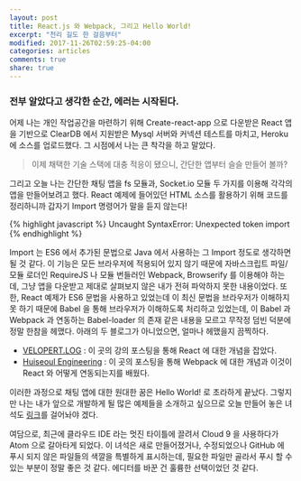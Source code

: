 ```yaml
---
layout: post
title: React.js 와 Webpack, 그리고 Hello World!
excerpt: "천리 길도 한 걸음부터"
modified: 2017-11-26T02:59:25-04:00
categories: articles
comments: true
share: true
---
```


### 전부 알았다고 생각한 순간, 에러는 시작된다.

어제 나는 개인 작업공간을 마련하기 위해 Create-react-app 으로 다운받은 React 앱을 기반으로 ClearDB 에서 지원받은 Mysql 서버와 커넥션 테스트를 마치고, Heroku 에 소스를 업로드했다. 그 시점에서 나는 큰 착각을 하고 말았다.

> 이제 채택한 기술 스택에 대충 적응이 됐으니, 간단한 앱부터 슬슬 만들어 볼까?

그리고 오늘 나는 간단한 채팅 앱을 fs 모듈과, Socket.io 모듈 두 가지를 이용해 각각의 앱을 만들어보려고 했다. React 예제에 들어있던 HTML 소스를 활용하기 위해 코드를 정리하니까 갑자기 Import 명령어가 말을 듣지 않는다!

{% highlight javascript %}
Uncaught SyntaxError: Unexpected token import
{% endhighlight %}

Import 는 ES6 에서 추가된 문법으로 Java 에서 사용하는 그 Import 정도로 생각하면 될 것 같다. 이 기능은 모든 브라우저에 적용되어 있지 않기 때문에 자바스크립트 파일/모듈 로더인 RequireJS 나 모듈 번들러인 Webpack, Browserify 를 이용해야 하는데, 그냥 앱을 다운받고 제대로 살펴보지 않은 내가 전혀 파악하지 못한 내용이었다. 또한, React 예제가 ES6 문법을 사용하고 있었는데 이 최신 문법을 브라우저가 이해하지 못 하기 때문에 Babel 을 통해 브라우저가 이해하도록 처리하고 있었는데, 이 Babel 과 Webpack 과 연동하는 Babel-loader 의 존재 같은 내용을 모르고 무작정 덤빈 덕분에 정말 한참을 헤맸다. 아래의 두 블로그가 아니었으면, 얼마나 헤맸을지 끔찍하다.

* [VELOPERT.LOG](https://velopert.com/775) : 이 곳의 강의 포스팅을 통해 React 에 대한 개념을 잡았다.
* [Huiseoul Engineering](https://engineering.huiseoul.com/react-js-%EB%BD%80%EA%B0%9C%EA%B8%B0-hello-webpack-b27f720c1b78) : 이 곳의 포스팅을 통해 Webpack 에 대한 개념과 이것이 React 와 어떻게 연동되는지를 배웠다.

이러한 과정으로 채팅 앱에 대한 원대한 꿈은 Hello World! 로 초라하게 끝났다. 그렇지만 나는 내가 앞으로 개발하게 될 많은 예제들을 소개하고 싶으므로 오늘 만들어 놓은 녀석도 [링크](http://johanneslee.herokuapp.com/helloWorld)를 걸어놔야 겠다.

여담으로, 최근에 클라우드 IDE 라는 멋진 타이틀에 끌려서  Cloud 9 을 사용하다가 Atom 으로 갈아타게 되었다. 이 녀석은 새로 만들어졌거나, 수정되었으나 GitHub 에 푸시 되지 않은 파일들의 색깔을 특별하게 표시하는데, 필요한 파일만 골라서 푸시 할 수 있는 부분이 정말 좋은 것 같다. 에디터를 바꾼 건 훌륭한 선택이었던 것 같다.
